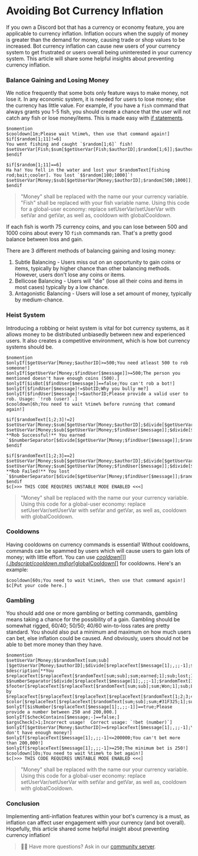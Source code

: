 # Avoiding Bot Currency Inflation
If you own a Discord bot that has a currency or economy feature, you are applicable to currency inflation. Inflation occurs when the supply of money is greater than the demand for money, causing trade or shop values to be increased. Bot currency inflation can cause new users of your currency system to get frustrated or users overall being uninterested in your currency system. This article will share some helpful insights about preventing currency inflation.

### Balance Gaining and Losing Money
We notice frequently that some bots only feature ways to make money, not lose it. In any economic system, it is needed for users to lose money; else the currency has little value. For example, if you have a `fish` command that always grants you 1-5 fish, you should create a chance that the user will not catch any fish or lose money/items. This is made easy with [if statements](./guides/ifStatements.md).
```
$nomention
$cooldown[1m;Please wait %time%, then use that command again!]
$if[$random[1;11]!=6]
You went fishing and caught `$random[1;6]` fish!
$setUserVar[Fish;$sum[$getUserVar[Fish;$authorID];$random[1;6]];$authorID]
$endif

$if[$random[1;11]==6]
Ha ha! You fell in the water and lost your $randomText[fishing rod;bait;cooler]. You lost `$$random[100;1000]`!
$setUserVar[Money;$sub[$getUserVar[Money;$authorID];$random[500;1000]];$authorID]
$endif
```
> "Money" shall be replaced with the name our your currency variable. "Fish" shall be replaced with your fish variable name. Using this code for a global-user economy: replace setUserVar/setUserVar with setVar and getVar, as well as, cooldown with globalCooldown.

If each fish is worth 75 currency coins, and you can lose between 500 and 1000 coins about every 10 `fish` commands ran. That's a pretty good balance between loss and gain.

There are 3 different methods of balancing gaining and losing money:
1. Subtle Balancing - Users miss out on an opportunity to gain coins or items, typically by higher chance than other balancing methods. However, users don't lose any coins or items.
2. Bellicose Balancing - Users will "die" (lose all their coins and items in most cases) typically by a low chance.
3. Antagonistic Balancing - Users will lose a set amount of money, typically by medium-chance. 

### Heist System
Introducing a robbing or heist system is vital for bot currency systems, as it allows money to be distributed unbiasedly between new and experienced users. It also creates a competitive environment, which is how bot currency systems should be.

```
$nomention
$onlyIf[$getUserVar[Money;$authorID]>=500;You need atleast 500 to rob someone!]
$onlyIf[$getUserVar[Money;$findUser[$message]]>=500;The person you mentioned doesn't have enough coins (500).]
$onlyIf[$isBot[$findUser[$message]]==false;You can't rob a bot!]
$onlyIf[$findUser[$message]!=$botID;Why you bully me?]
$onlyIf[$findUser[$message]!=$authorID;Please provide a valid user to rob. Usage: `!rob (user)`.]
$cooldown[6h;You need to wait %time% before running that command again!]

$if[$randomText[1;2;3]!=2]
$setUserVar[Money;$sum[$getUserVar[Money;$authorID];$divide[$getUserVar[Money;$findUser[$message]];$random[2;10]]];$authorID]
$setUserVar[Money;$sub[$getUserVar[Money;$findUser[$message]];$divide[$getUserVar[Money;$findUser[$message]];$random[2;10]]];$findUser[$message]]
**Rob Successful!** You earned `$$numberSeparator[$divide[$getUserVar[Money;$findUser[$message]];$random[2;10]]]`.
$endif

$if[$randomText[1;2;3]==2]
$setUserVar[Money;$sub[$getUserVar[Money;$authorID];$divide[$getUserVar[Money;$findUser[$message]];$random[2;10]]];$authorID]
$setUserVar[Money;$sum[$getUserVar[Money;$findUser[$message]];$divide[$getUserVar[Money;$findUser[$message]];$random[2;10]]];$findUser[$message]]
**Rob Failed!** You lost `$$numberSeparator[$divide[$getUserVar[Money;$findUser[$message]];$random[2;10]]]`.
$endif
$c[>>> THIS CODE REQUIRES UNSTABLE MODE ENABLED <<<]
```
> "Money" shall be replaced with the name our your currency variable. Using this code for a global-user economy: replace setUserVar/setUserVar with setVar and getVar, as well as, cooldown with globalCooldown.

### Cooldowns
Having cooldowns on currency commands is essential! Without cooldowns, commands can be spammed by users which will cause users to gain lots of money; with little effort. You can use [$cooldown[]](./bdscript/cooldown.md) or [$globalCooldown[]](./bdscript/globalCooldown.md) for cooldowns. Here's an example:
```
$cooldown[60s;You need to wait %time%, then use that command again!]
$c[Put your code here.]
```

### Gambling
You should add one or more gambling or betting commands, gambling means taking a chance for the possibility of a gain. Gambling should be somewhat rigged, 60/40; 50/50; 40/60 win-to-loss rates are pretty standard. You should also put a minimum and maximum on how much users can bet, else inflation could be caused. And obviously, users should not be able to bet more money than they have.

```
$nomention
$setUserVar[Money;$$randomText[sum;sub][$getUserVar[Money;$authorID];$divide[$replaceText[$message[1];,;;-1];$randomText[1;2;3;4]]];$authorID]
$description[**You $replaceText[$replaceText[$randomText[sum;sub];sum;earned;1];sub;lost;1] $$numberSeparator[$divide[$replaceText[$message[1];,;;-1];$randomText[1;2;3;4]]]**]
$footer[$replaceText[$replaceText[$randomText[sum;sub];sum;Won;1];sub;Lost;1] by $replaceText[$replaceText[$replaceText[$replaceText[$randomText[1;2;3;4];1;100%;1];2;50%;1];3;33%;1];4;25%;1]]
$color[$replaceText[$replaceText[$randomText[sum;sub];sum;#31F325;1];sub;#FF483F;1]]
$onlyIf[$isNumber[$replaceText[$message[1];,;;-1]]==true;Please provide a number between 250 and 200,000.]
$onlyIf[$checkContains[$message;-]==false;]
$argsCheck[>1;Incorrect usage!  Correct usage: `!bet (number)`]
$onlyIf[$getUserVar[Money;$authorID]>=$replaceText[$message[1];,;;-1];You don't have enough money!]
$onlyIf[$replaceText[$message[1];,;;-1]<=200000;You can't bet more than 200,000!]
$onlyIf[$replaceText[$message[1];,;;-1]>=250;The minimum bet is 250!]
$cooldown[10s;You need to wait %time% to bet again!]
$c[>>> THIS CODE REQUIRES UNSTABLE MODE ENABLED <<<]
```
> "Money" shall be replaced with the name our your currency variable. Using this code for a global-user economy: replace setUserVar/setUserVar with setVar and getVar, as well as, cooldown with globalCooldown.

### Conclusion
Implementing anti-inflation features within your bot's currency is a must, as inflation can affect user engagement with your currency (and bot overall). Hopefully, this article shared some helpful insight about preventing currency inflation!
> 🧙‍♂️ Have more questions? Ask in our [community server](https://botdesignerdiscord.com/discord).
